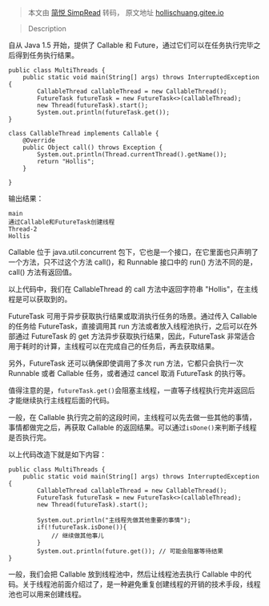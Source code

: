 > 本文由 [简悦 SimpRead](http://ksria.com/simpread/) 转码， 原文地址 [hollischuang.gitee.io](https://hollischuang.gitee.io/tobetopjavaer/#/basics/concurrent-coding/create-thread-with-callback-future-task)

> Description

自从 Java 1.5 开始，提供了 Callable 和 Future，通过它们可以在任务执行完毕之后得到任务执行结果。

```
public class MultiThreads {
    public static void main(String[] args) throws InterruptedException {
        CallableThread callableThread = new CallableThread();
        FutureTask futureTask = new FutureTask<>(callableThread);
        new Thread(futureTask).start();
        System.out.println(futureTask.get());
}

class CallableThread implements Callable {
    @Override
    public Object call() throws Exception {
        System.out.println(Thread.currentThread().getName());
        return "Hollis";
    }

}
```

输出结果：

```
main
通过Callable和FutureTask创建线程
Thread-2
Hollis
```

Callable 位于 java.util.concurrent 包下，它也是一个接口，在它里面也只声明了一个方法，只不过这个方法 call()，和 Runnable 接口中的 run() 方法不同的是，call() 方法有返回值。

以上代码中，我们在 CallableThread 的 call 方法中返回字符串 "Hollis"，在主线程是可以获取到的。

FutureTask 可用于异步获取执行结果或取消执行任务的场景。通过传入 Callable 的任务给 FutureTask，直接调用其 run 方法或者放入线程池执行，之后可以在外部通过 FutureTask 的 get 方法异步获取执行结果，因此，FutureTask 非常适合用于耗时的计算，主线程可以在完成自己的任务后，再去获取结果。

另外，FutureTask 还可以确保即使调用了多次 run 方法，它都只会执行一次 Runnable 或者 Callable 任务，或者通过 cancel 取消 FutureTask 的执行等。

值得注意的是，`futureTask.get()`会阻塞主线程，一直等子线程执行完并返回后才能继续执行主线程后面的代码。

一般，在 Callable 执行完之前的这段时间，主线程可以先去做一些其他的事情，事情都做完之后，再获取 Callable 的返回结果。可以通过`isDone()`来判断子线程是否执行完。

以上代码改造下就是如下内容：

```
public class MultiThreads {
    public static void main(String[] args) throws InterruptedException {
        CallableThread callableThread = new CallableThread();
        FutureTask futureTask = new FutureTask<>(callableThread);
        new Thread(futureTask).start();

        System.out.println("主线程先做其他重要的事情");
        if(!futureTask.isDone()){
            // 继续做其他事儿
        }
        System.out.println(future.get()); // 可能会阻塞等待结果
}
```

一般，我们会把 Callable 放到线程池中，然后让线程池去执行 Callable 中的代码。关于线程池前面介绍过了，是一种避免重复创建线程的开销的技术手段，线程池也可以用来创建线程。